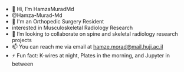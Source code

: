 - 👋 Hi, I’m HamzaMuradMd
- @Hamza-Murad-Md
- 🏥 I'm an Orthopedic Surgery Resident
- interested in Musculoskeletal Radiology Research
- 💞️ I’m looking to collaborate on spine and skeletal radiology research projects
- 📫 You can reach me via email at hamze.morad@mail.huji.ac.il
- ⚡ Fun fact: K-wires at night, Plates in the morning, and Jupyter in between
